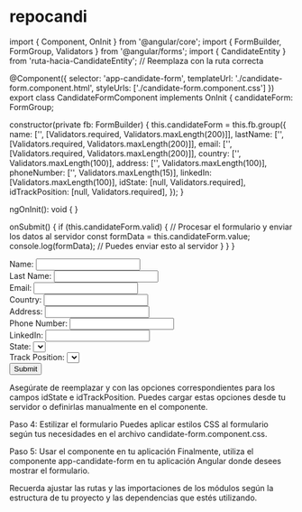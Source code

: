 # repocandi
import { Component, OnInit } from '@angular/core';
import { FormBuilder, FormGroup, Validators } from '@angular/forms';
import { CandidateEntity } from 'ruta-hacia-CandidateEntity'; // Reemplaza con la ruta correcta

@Component({
  selector: 'app-candidate-form',
  templateUrl: './candidate-form.component.html',
  styleUrls: ['./candidate-form.component.css']
})
export class CandidateFormComponent implements OnInit {
  candidateForm: FormGroup;

  constructor(private fb: FormBuilder) {
    this.candidateForm = this.fb.group({
      name: ['', [Validators.required, Validators.maxLength(200)]],
      lastName: ['', [Validators.required, Validators.maxLength(200)]],
      email: ['', [Validators.required, Validators.maxLength(200)]],
      country: ['', Validators.maxLength(100)],
      address: ['', Validators.maxLength(100)],
      phoneNumber: ['', Validators.maxLength(15)],
      linkedIn: [Validators.maxLength(100)],
      idState: [null, Validators.required],
      idTrackPosition: [null, Validators.required],
    });
  }

  ngOnInit(): void {
  }

  onSubmit() {
    if (this.candidateForm.valid) {
      // Procesar el formulario y enviar los datos al servidor
      const formData = this.candidateForm.value;
      console.log(formData); // Puedes enviar esto al servidor
    }
  }
}

<section class="pt-5 section-admin-table">
  <form [formGroup]="candidateForm" (ngSubmit)="onSubmit()">
    <div class="d-flex gap-3 w-50 container-inputs">
      <label for="name">Name:</label>
      <input type="text" id="name" formControlName="name" class="form-control w-100">
    </div>
    <div class="d-flex gap-3 w-50 container-inputs">
      <label for="lastName">Last Name:</label>
      <input  class="form-control w-100" type="text" id="lastName" formControlName="lastName">
    </div>
    <div class="d-flex gap-3 w-50 container-inputs">
      <label for="email">Email:</label>
      <input  class="form-control w-100" type="text" id="email" formControlName="email">
    </div>
    <div class="d-flex gap-3 w-50 container-inputs">
      <label for="country">Country:</label>
      <input  class="form-control w-100" type="text" id="country" formControlName="country">
    </div>
    <div class="d-flex gap-3 w-50 container-inputs">
      <label for="address">Address:</label>
      <input  class="form-control w-100" type="text" id="address" formControlName="address">
    </div>
    <div class="d-flex gap-3 w-50 container-inputs">
      <label for="phoneNumber">Phone Number:</label>
      <input  class="form-control w-100" type="text" id="phoneNumber" formControlName="phoneNumber">
    </div>
    <div class="d-flex gap-3 w-50 container-inputs">
      <label for="linkedIn">LinkedIn:</label>
      <input  class="form-control w-100" type="text" id="linkedIn" formControlName="linkedIn">
    </div>
    <div class="d-flex gap-3 w-50 container-inputs">
      <label for="idState">State:</label>
      <select id="idState" formControlName="idState">
        <!-- Opciones de estados -->
      </select>
    </div>
    <div class="d-flex gap-3 w-50 container-inputs">
      <label for="idTrackPosition">Track Position:</label>
      <select id="idTrackPosition" formControlName="idTrackPosition">
        <!-- Opciones de posiciones -->
      </select>
    </div>
    <div>
      <button type="submit" [disabled]="!candidateForm.valid">Submit</button>
    </div>
  </form>
</section>
Asegúrate de reemplazar <!-- Opciones de estados --> y <!-- Opciones de posiciones --> con las opciones correspondientes para los campos idState e idTrackPosition. Puedes cargar estas opciones desde tu servidor o definirlas manualmente en el componente.

Paso 4: Estilizar el formulario
Puedes aplicar estilos CSS al formulario según tus necesidades en el archivo candidate-form.component.css.

Paso 5: Usar el componente en tu aplicación
Finalmente, utiliza el componente app-candidate-form en tu aplicación Angular donde desees mostrar el formulario.

Recuerda ajustar las rutas y las importaciones de los módulos según la estructura de tu proyecto y las dependencias que estés utilizando.








